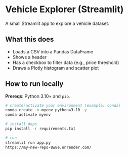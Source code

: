 # Vehicle Explorer (Streamlit)

A small Streamlit app to explore a vehicle dataset.

## What this does
- Loads a CSV into a Pandas DataFrame
- Shows a header
- Has a checkbox to filter data (e.g., price threshold)
- Draws a Plotly histogram and scatter plot

## How to run locally

**Prereqs**: Python 3.10+ and `pip`.

```bash
# create/activate your environment (example: conda)
conda create -n myenv python=3.10 -y
conda activate myenv

# install deps
pip install -r requirements.txt

# run
streamlit run app.py
https://my-new-repo-8w8e.onrender.com/
